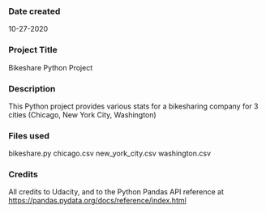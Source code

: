 ### Date created
10-27-2020

### Project Title
Bikeshare Python Project

### Description
This Python project provides various stats for a bikesharing company for 3 cities (Chicago, New York City, Washington)

### Files used
bikeshare.py
chicago.csv
new_york_city.csv
washington.csv

### Credits
All credits to Udacity, and to the Python Pandas API reference at https://pandas.pydata.org/docs/reference/index.html
